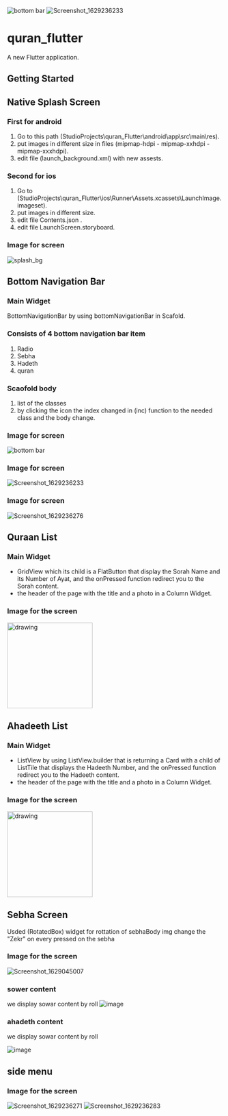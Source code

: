 ![bottom bar](https://user-images.githubusercontent.com/61477146/129804894-c9c41952-5819-4e58-8c16-3b24d08925da.png)
![Screenshot_1629236233](https://user-images.githubusercontent.com/61477146/129804910-75c2860c-d999-4d89-b9e4-eea844f0a501.png)

# quran_flutter

A new Flutter application.

## Getting Started
## Native Splash Screen

### First for android 
1. Go to this path (StudioProjects\quran_Flutter\android\app\src\main\res).
2. put images in different size in files (mipmap-hdpi - mipmap-xxhdpi - mipmap-xxxhdpi).
3. edit file (launch_background.xml) with new assests.

### Second for ios
1. Go to (StudioProjects\quran_Flutter\ios\Runner\Assets.xcassets\LaunchImage.imageset).
2. put images in different size.
3. edit file Contents.json .
4. edit file LaunchScreen.storyboard.

### Image for screen
![splash_bg](https://user-images.githubusercontent.com/66642836/129480076-dc52121f-3499-42e6-94b9-93dd7d363f8a.png)

## Bottom Navigation Bar

### Main Widget
BottomNavigationBar by using bottomNavigationBar in Scafold.

### Consists of 4 bottom navigation bar item
1. Radio
2. Sebha
3. Hadeth
4. quran

### Scaofold body
1. list of the classes
2. by clicking the icon the index changed in (inc) function to the needed class and the body change.

### Image for screen
![bottom bar](https://user-images.githubusercontent.com/61477146/129481287-0167362e-eb91-434c-bcc0-87a7a443f479.png)

### Image for screen
![Screenshot_1629236233](https://user-images.githubusercontent.com/61477146/129805036-5ed16d8b-8038-4d3e-b98a-9a4e651be173.png)

### Image for screen
![Screenshot_1629236276](https://user-images.githubusercontent.com/61477146/129805045-b89754bf-7274-4e7f-96a4-c5fa4f7c772b.png)



## Quraan List

### Main Widget
* GridView which its child is a FlatButton that display the Sorah Name and its Number of Ayat, and the onPressed function redirect you to the Sorah content.
* the header of the page with the title and a photo in a Column Widget.

### Image for the screen
<img src="https://user-images.githubusercontent.com/45634921/129483294-8b489110-ae5d-438a-ae53-2c6fefc27b8b.jpg" alt="drawing" width="200"/>


## Ahadeeth List

### Main Widget
* ListView by using ListView.builder that is returning a Card with a child of ListTile that displays the Hadeeth Number, and the onPressed function redirect you to the Hadeeth content.
* the header of the page with the title and a photo in a Column Widget.

### Image for the screen
<img src="https://user-images.githubusercontent.com/45634921/129483574-bd641658-f8d6-4dae-b6c9-2d09c6a5e288.jpg" alt="drawing" width="200"/>


## Sebha Screen
Usded (RotatedBox) widget for rottation of sebhaBody img
change the "Zekr" on every pressed on the sebha

### Image for the screen
![Screenshot_1629045007](https://user-images.githubusercontent.com/61477146/129485586-265a3d98-ffea-4ee3-80bb-7587d9d97491.png)

### sower content

we display sowar content by roll
![image](https://user-images.githubusercontent.com/60001834/129487277-8eff7790-4dc1-4fd6-a471-0ac19fa94758.png)



### ahadeth content

we display sowar content by roll


![image](https://user-images.githubusercontent.com/60001834/129487329-90626f1f-e42c-4360-b2f4-25db6f5af93e.png)

## side menu
### Image for the screen
![Screenshot_1629236271](https://user-images.githubusercontent.com/61477146/129805161-6edc4607-ff97-4405-9409-b84c04c4dc89.png)
![Screenshot_1629236283](https://user-images.githubusercontent.com/61477146/129805188-38916d0f-bc88-4047-82d8-fc5e78a3145c.png)


